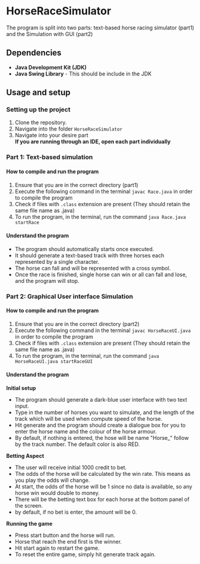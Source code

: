 # HorseRaceSimulator
The program is split into two parts: text-based horse racing simulator (part1) 
and the Simulation with GUI (part2)

## Dependencies
- **Java Development Kit (JDK)**
- **Java Swing Library** - This should be include in the JDK


## Usage and setup

### Setting up the project
1. Clone the repository.
2. Navigate into the folder `HorseRaceSimulator`
3. Navigate into your desire part  
**If you are running through an IDE, open each part individually**

### Part 1: Text-based simulation
#### How to compile and run the program
1. Ensure that you are in the correct directory (part1)
2. Execute the following command in the terminal `javac Race.java` in order to compile the program
3. Check if files with `.class` extension are present (They should retain the same file name as .java)
4. To run the program, in the terminal, run the command `java Race.java startRace`

#### Understand the program
- The program should automatically starts once executed.
- It should generate a text-based track with three horses each represented by a single character.
- The horse can fall and will be represented with a cross symbol.
- Once the race is finished, single horse can win or all can fall and lose, and the program will stop. 

### Part 2: Graphical User interface Simulation
#### How to compile and run the program
1. Ensure that you are in the correct directory (part2)
2. Execute the following command in the terminal `javac HorseRaceUI.java` in order to compile the program
3. Check if files with `.class` extension are present (They should retain the same file name as .java)
4. To run the program, in the terminal, run the command `java HorseRaceUI.java startRaceGUI`

#### Understand the program
**Initial setup**
- The program should generate a dark-blue user interface with two text input.
- Type in the number of horses you want to simulate, and the length of the track which will be used when compute speed of the horse.
- Hit generate and the program should create a dialogue box for you to enter the horse name and the colour of the horse armour.
- By default, if nothing is entered, the hose will be name "Horse_" follow by the track number. The default color is also RED.

**Betting Aspect**
- The user will receive initial 1000 credit to bet.
- The odds of the horse will be calculated by the win rate. This means as you play the odds will change.
- At start, the odds of the horse will be 1 since no data is available, so any horse win would double to money.
- There will be the betting text box for each horse at the bottom panel of the screen.
- by default, if no bet is enter, the amount will be 0.

**Running the game**
- Press start button and the horse will run.
- Horse that reach the end first is the winner.
- Hit start again to restart the game.
- To reset the entire game, simply hit generate track again.